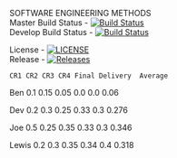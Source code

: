 
SOFTWARE ENGINEERING METHODS <br>
Master Build Status - [![Build Status](https://travis-ci.org/THEVlLLAlN/semGroup18.svg?branch=master)](https://travis-ci.org/THEVlLLAlN/semGroup18)
<br>
Develop Build Status - [![Build Status](https://travis-ci.org/THEVlLLAlN/semGroup18.svg?branch=develop)](https://travis-ci.org/THEVlLLAlN/semGroup18)
<br>

License - [![LICENSE](https://img.shields.io/github/license/THEVlLLAlN/semGroup18.svg?style=flat-square)](https://github.com/THEVlLLAlN/semGroup18/blob/master/LICENSE)
<br>
Release - [![Releases](https://img.shields.io/github/release/THEVlLLAlN/semGroup18/all.svg?style=flat-square)](https://github.com/THEVlLLAlN/semGroup18/releases)

	CR1	CR2	CR3	CR4	Final Delivery	Average
Ben	0.1	0.15	0.05	0.0	0.0	0.06

Dev	0.2	0.3	0.25	0.33	0.3	0.276

Joe	0.5	0.25	0.35	0.33	0.3	0.346

Lewis	0.2	0.3	0.35	0.34	0.4	0.318
